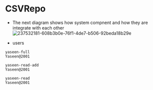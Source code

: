 # CSVRepo
* The next diagram shows how system compnent and how they are integrate with each other  
![237532181-608b3b0e-76f1-4de7-b506-92beda18b29e](https://github.com/yaseen-asaliya/CSVRepo-With-AWS/assets/59315877/90223b1e-07ec-46be-9597-785527325578)

* users 
```
yaseen-full
Yaseen@2001

yaseen-read-add
Yaseen@2001

yaseen-read
Yaseen@2001
```
